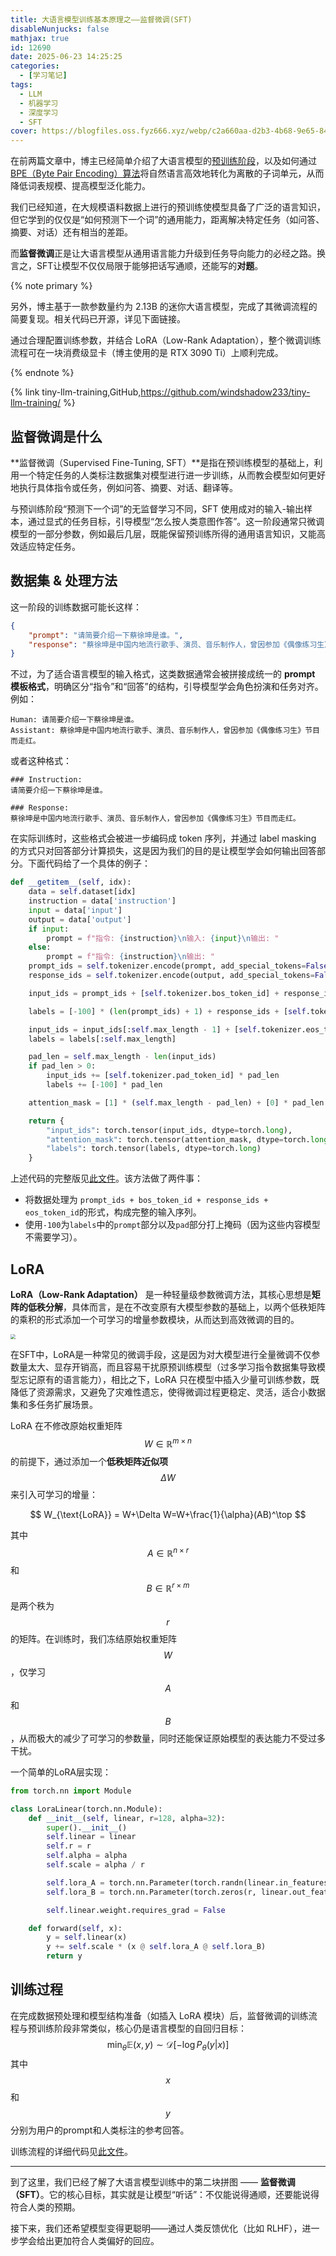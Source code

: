 ```yaml
---
title: 大语言模型训练基本原理之——监督微调(SFT)
disableNunjucks: false
mathjax: true
id: 12690
date: 2025-06-23 14:25:25
categories:
  - [学习笔记]
tags:
  - LLM
  - 机器学习
  - 深度学习
  - SFT
cover: https://blogfiles.oss.fyz666.xyz/webp/c2a660aa-d2b3-4b68-9e65-841abf6e6584.webp
---
```


在前两篇文章中，博主已经简单介绍了大语言模型的[预训练阶段](/blog/12634/)，以及如何通过[BPE（Byte Pair Encoding）算法](/blog/12679/)将自然语言高效地转化为离散的子词单元，从而降低词表规模、提高模型泛化能力。

我们已经知道，在大规模语料数据上进行的预训练使模型具备了广泛的语言知识，但它学到的仅仅是“如何预测下一个词”的通用能力，距离解决特定任务（如问答、摘要、对话）还有相当的差距。

而**监督微调**正是让大语言模型从通用语言能力升级到任务导向能力的必经之路。换言之，SFT让模型不仅仅局限于能够把话写通顺，还能写的**对题**。

{% note primary %}

另外，博主基于一款参数量约为 2.13B 的迷你大语言模型，完成了其微调流程的简要复现。相关代码已开源，详见下面链接。

通过合理配置训练参数，并结合 LoRA（Low-Rank Adaptation），整个微调训练流程可在一块消费级显卡（博主使用的是 RTX 3090 Ti）上顺利完成。

{% endnote %}

{% link tiny-llm-training,GitHub,https://github.com/windshadow233/tiny-llm-training/ %}

## 监督微调是什么

**监督微调（Supervised Fine-Tuning, SFT）**是指在预训练模型的基础上，利用一个特定任务的人类标注数据集对模型进行进一步训练，从而教会模型如何更好地执行具体指令或任务，例如问答、摘要、对话、翻译等。

与预训练阶段“预测下一个词”的无监督学习不同，SFT 使用成对的输入-输出样本，通过显式的任务目标，引导模型“怎么按人类意图作答”。这一阶段通常只微调模型的一部分参数，例如最后几层，既能保留预训练所得的通用语言知识，又能高效适应特定任务。

## 数据集 & 处理方法

这一阶段的训练数据可能长这样：

```json
{
    "prompt": "请简要介绍一下蔡徐坤是谁。",
    "response": "蔡徐坤是中国内地流行歌手、演员、音乐制作人，曾因参加《偶像练习生》节目而走红。"
}
```

不过，为了适合语言模型的输入格式，这类数据通常会被拼接成统一的 **prompt 模板格式**，明确区分“指令”和“回答”的结构，引导模型学会角色扮演和任务对齐。例如：

```raw
Human: 请简要介绍一下蔡徐坤是谁。
Assistant: 蔡徐坤是中国内地流行歌手、演员、音乐制作人，曾因参加《偶像练习生》节目而走红。
```

或者这种格式：

```raw
### Instruction:
请简要介绍一下蔡徐坤是谁。

### Response:
蔡徐坤是中国内地流行歌手、演员、音乐制作人，曾因参加《偶像练习生》节目而走红。
```

在实际训练时，这些格式会被进一步编码成 token 序列，并通过 label masking 的方式只对回答部分计算损失，这是因为我们的目的是让模型学会如何输出回答部分。下面代码给了一个具体的例子：

```python
def __getitem__(self, idx):
    data = self.dataset[idx]
    instruction = data['instruction']
    input = data['input']
    output = data['output']
    if input:
        prompt = f"指令: {instruction}\n输入: {input}\n输出: "
    else:
        prompt = f"指令: {instruction}\n输出: "
    prompt_ids = self.tokenizer.encode(prompt, add_special_tokens=False)
    response_ids = self.tokenizer.encode(output, add_special_tokens=False)

    input_ids = prompt_ids + [self.tokenizer.bos_token_id] + response_ids

    labels = [-100] * (len(prompt_ids) + 1) + response_ids + [self.tokenizer.eos_token_id]

    input_ids = input_ids[:self.max_length - 1] + [self.tokenizer.eos_token_id]
    labels = labels[:self.max_length]

    pad_len = self.max_length - len(input_ids)
    if pad_len > 0:
        input_ids += [self.tokenizer.pad_token_id] * pad_len
        labels += [-100] * pad_len

    attention_mask = [1] * (self.max_length - pad_len) + [0] * pad_len

    return {
        "input_ids": torch.tensor(input_ids, dtype=torch.long),
        "attention_mask": torch.tensor(attention_mask, dtype=torch.long),
        "labels": torch.tensor(labels, dtype=torch.long)
    }
```

上述代码的完整版见[此文件](https://github.com/windshadow233/tiny-llm-training/blob/main/SFT/dataset.py)。该方法做了两件事：

- 将数据处理为 `prompt_ids + bos_token_id + response_ids + eos_token_id`的形式，构成完整的输入序列。
- 使用`-100`为`labels`中的`prompt`部分以及`pad`部分打上掩码（因为这些内容模型不需要学习）。

## LoRA

**LoRA（Low-Rank Adaptation）** 是一种轻量级参数微调方法，其核心思想是**矩阵的低秩分解**，具体而言，是在不改变原有大模型参数的基础上，以两个低秩矩阵的乘积的形式添加一个可学习的增量参数模块，从而达到高效微调的目的。

<img src="https://blogfiles.oss.fyz666.xyz/png/15e83f27-ab39-454f-ae39-391ad7589f49.png" style="zoom:50%;" />

在SFT中，LoRA是一种常见的微调手段，这是因为对大模型进行全量微调不仅参数量太大、显存开销高，而且容易干扰原预训练模型（过多学习指令数据集导致模型忘记原有的语言能力），相比之下，LoRA 只在模型中插入少量可训练参数，既降低了资源需求，又避免了灾难性遗忘，使得微调过程更稳定、灵活，适合小数据集和多任务扩展场景。

LoRA 在不修改原始权重矩阵 $$W\in\mathbb{R}^{m \times n}$$ 的前提下，通过添加一个**低秩矩阵近似项** $$\Delta W$$ 来引入可学习的增量：

$$
W_{\text{LoRA}} = W+\Delta W=W+\frac{1}{\alpha}(AB)^\top
$$


其中 $$A\in\mathbb{R}^{n \times r}$$ 和 $$B\in\mathbb{R}^{r \times m}$$ 是两个秩为 $$r$$ 的矩阵。在训练时，我们冻结原始权重矩阵 $$W$$，仅学习 $$A$$ 和 $$B$$，从而极大的减少了可学习的参数量，同时还能保证原始模型的表达能力不受过多干扰。

一个简单的LoRA层实现：

```python
from torch.nn import Module

class LoraLinear(torch.nn.Module):
    def __init__(self, linear, r=128, alpha=32):
        super().__init__()
        self.linear = linear
        self.r = r
        self.alpha = alpha
        self.scale = alpha / r

        self.lora_A = torch.nn.Parameter(torch.randn(linear.in_features, r) * 0.1)
        self.lora_B = torch.nn.Parameter(torch.zeros(r, linear.out_features))

        self.linear.weight.requires_grad = False

    def forward(self, x):
        y = self.linear(x)
        y += self.scale * (x @ self.lora_A @ self.lora_B)
        return y
```

## 训练过程

在完成数据预处理和模型结构准备（如插入 LoRA 模块）后，监督微调的训练流程与预训练阶段非常类似，核心仍是语言模型的自回归目标：
$$
\min_\theta\mathbb E(x,y)\sim\mathcal{D}[-\log P_\theta(y|x)]
$$
其中 $$x$$ 和 $$y$$ 分别为用户的prompt和人类标注的参考回答。

训练流程的详细代码见[此文件](https://github.com/windshadow233/tiny-llm-training/blob/main/sft_training.py)。

---

到了这里，我们已经了解了大语言模型训练中的第二块拼图 —— **监督微调（SFT）**。它的核心目标，其实就是让模型“听话”：不仅能说得通顺，还要能说得符合人类的预期。

接下来，我们还希望模型变得更聪明——通过人类反馈优化（比如 RLHF），进一步学会给出更加符合人类偏好的回应。